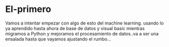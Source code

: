# El-primero
Vamos a intentar empezar con algo de esto del machine learning. usando lo ya aprendido hasta ahora de base de datos y  visual basic mientras migramos a Python y mejoramos el procesamiento de datos..va a ser una ensalada hasta que vayamos ajustando el rumbo...
